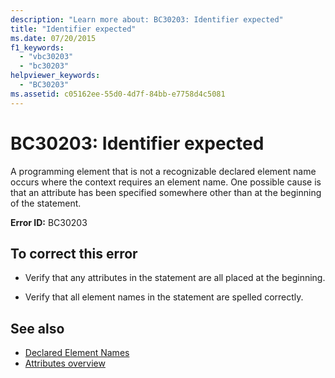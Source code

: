 ```yaml
---
description: "Learn more about: BC30203: Identifier expected"
title: "Identifier expected"
ms.date: 07/20/2015
f1_keywords:
  - "vbc30203"
  - "bc30203"
helpviewer_keywords:
  - "BC30203"
ms.assetid: c05162ee-55d0-4d7f-84bb-e7758d4c5081
---
```

# BC30203: Identifier expected

A programming element that is not a recognizable declared element name occurs where the context requires an element name. One possible cause is that an attribute has been specified somewhere other than at the beginning of the statement.

 **Error ID:** BC30203

## To correct this error

- Verify that any attributes in the statement are all placed at the beginning.

- Verify that all element names in the statement are spelled correctly.

## See also

- [Declared Element Names](../../programming-guide/language-features/declared-elements/declared-element-names.md)
- [Attributes overview](../../programming-guide/concepts/attributes/index.md)
